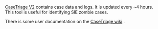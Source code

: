 [CaseTriage V2](https://aka.ms/CaseTriage) contains case data and logs. It is updated every ~4 hours. This tool is useful for identifying SIE zombie cases.

There is some user documentation on the [CaseTriage wiki](https://aka.ms/CaseTriageWiki) .